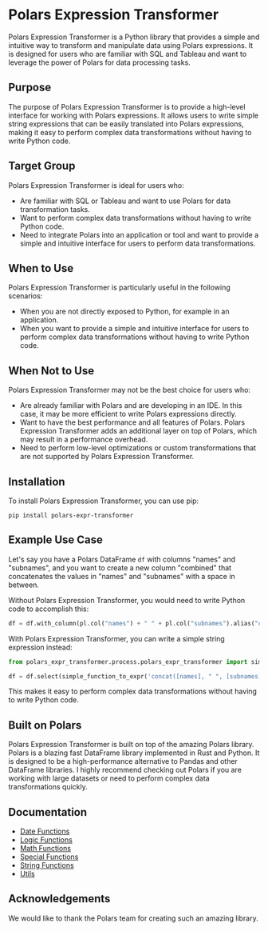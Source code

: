 # Polars Expression Transformer

Polars Expression Transformer is a Python library that provides a simple and intuitive way to transform and manipulate data using Polars expressions. It is designed for users who are familiar with SQL and Tableau and want to leverage the power of Polars for data processing tasks.

## Purpose

The purpose of Polars Expression Transformer is to provide a high-level interface for working with Polars expressions. It allows users to write simple string expressions that can be easily translated into Polars expressions, making it easy to perform complex data transformations without having to write Python code.

## Target Group

Polars Expression Transformer is ideal for users who:

* Are familiar with SQL or Tableau and want to use Polars for data transformation tasks.
* Want to perform complex data transformations without having to write Python code.
* Need to integrate Polars into an application or tool and want to provide a simple and intuitive interface for users to perform data transformations.

## When to Use

Polars Expression Transformer is particularly useful in the following scenarios:

* When you are not directly exposed to Python, for example in an application.
* When you want to provide a simple and intuitive interface for users to perform complex data transformations without having to write Python code.

## When Not to Use

Polars Expression Transformer may not be the best choice for users who:

* Are already familiar with Polars and are developing in an IDE. In this case, it may be more efficient to write Polars expressions directly.
* Want to have the best performance and all features of Polars. Polars Expression Transformer adds an additional layer on top of Polars, which may result in a performance overhead.
* Need to perform low-level optimizations or custom transformations that are not supported by Polars Expression Transformer.

## Installation

To install Polars Expression Transformer, you can use pip:
```
pip install polars-expr-transformer
```
## Example Use Case

Let's say you have a Polars DataFrame `df` with columns "names" and "subnames", and you want to create a new column "combined" that concatenates the values in "names" and "subnames" with a space in between.

Without Polars Expression Transformer, you would need to write Python code to accomplish this:
```python
df = df.with_column(pl.col("names") + " " + pl.col("subnames").alias("combined"))
```
With Polars Expression Transformer, you can write a simple string expression instead:
```python
from polars_expr_transformer.process.polars_expr_transformer import simple_function_to_expr

df = df.select(simple_function_to_expr('concat([names], " ", [subnames])').alias("combined"))
```
This makes it easy to perform complex data transformations without having to write Python code.

## Built on Polars

Polars Expression Transformer is built on top of the amazing Polars library. Polars is a blazing fast DataFrame library implemented in Rust and Python. It is designed to be a high-performance alternative to Pandas and other DataFrame libraries. I highly recommend checking out Polars if you are working with large datasets or need to perform complex data transformations quickly.

## Documentation

* [Date Functions](date_functions.md)
* [Logic Functions](logic_functions.md)
* [Math Functions](math_functions.md)
* [Special Functions](special_funcs.md)
* [String Functions](string_functions.md)
* [Utils](utils.md)

## Acknowledgements

We would like to thank the Polars team for creating such an amazing library.
